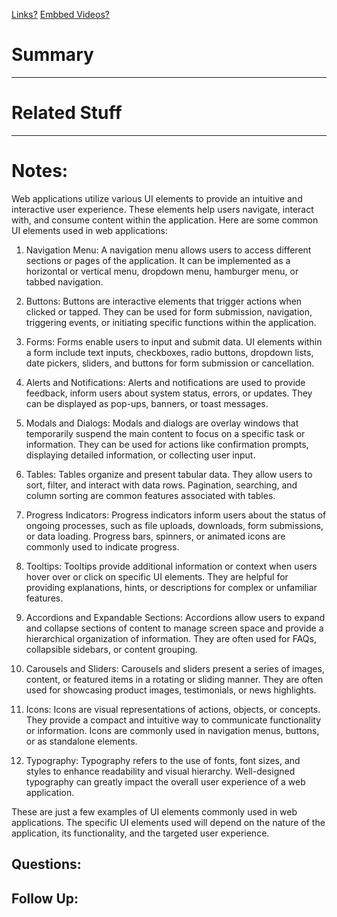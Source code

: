 [Links?](#)
[Embbed Videos?](#)
# Summary

----
# Related Stuff

----
# Notes:
Web applications utilize various UI elements to provide an intuitive and interactive user experience. These elements help users navigate, interact with, and consume content within the application. Here are some common UI elements used in web applications:

1. Navigation Menu: A navigation menu allows users to access different sections or pages of the application. It can be implemented as a horizontal or vertical menu, dropdown menu, hamburger menu, or tabbed navigation.

2. Buttons: Buttons are interactive elements that trigger actions when clicked or tapped. They can be used for form submission, navigation, triggering events, or initiating specific functions within the application.

3. Forms: Forms enable users to input and submit data. UI elements within a form include text inputs, checkboxes, radio buttons, dropdown lists, date pickers, sliders, and buttons for form submission or cancellation.

4. Alerts and Notifications: Alerts and notifications are used to provide feedback, inform users about system status, errors, or updates. They can be displayed as pop-ups, banners, or toast messages.

5. Modals and Dialogs: Modals and dialogs are overlay windows that temporarily suspend the main content to focus on a specific task or information. They can be used for actions like confirmation prompts, displaying detailed information, or collecting user input.

6. Tables: Tables organize and present tabular data. They allow users to sort, filter, and interact with data rows. Pagination, searching, and column sorting are common features associated with tables.

7. Progress Indicators: Progress indicators inform users about the status of ongoing processes, such as file uploads, downloads, form submissions, or data loading. Progress bars, spinners, or animated icons are commonly used to indicate progress.

8. Tooltips: Tooltips provide additional information or context when users hover over or click on specific UI elements. They are helpful for providing explanations, hints, or descriptions for complex or unfamiliar features.

9. Accordions and Expandable Sections: Accordions allow users to expand and collapse sections of content to manage screen space and provide a hierarchical organization of information. They are often used for FAQs, collapsible sidebars, or content grouping.

10. Carousels and Sliders: Carousels and sliders present a series of images, content, or featured items in a rotating or sliding manner. They are often used for showcasing product images, testimonials, or news highlights.

11. Icons: Icons are visual representations of actions, objects, or concepts. They provide a compact and intuitive way to communicate functionality or information. Icons are commonly used in navigation menus, buttons, or as standalone elements.

12. Typography: Typography refers to the use of fonts, font sizes, and styles to enhance readability and visual hierarchy. Well-designed typography can greatly impact the overall user experience of a web application.

These are just a few examples of UI elements commonly used in web applications. The specific UI elements used will depend on the nature of the application, its functionality, and the targeted user experience.
## Questions:

## Follow Up:
